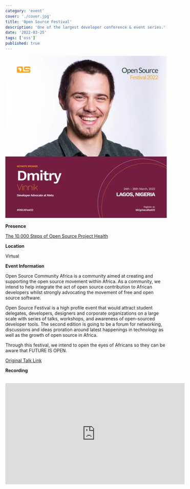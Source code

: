 ```yaml
---
category: 'event'
cover: './cover.jpg'
title: 'Open Source Festival'
description: 'One of the largest developer conference & event series.'
date: '2022-03-25'
tags: ['oss']
published: true
---
```

![cover](./cover.jpg)

**Presence**

[The 10,000 Steps of Open Source Project Health]()

**Location**

Virtual

**Event Information**

Open Source Community Africa is a community aimed at creating and supporting the open source movement within Africa. As a community, we intend to help integrate the act of open source contribution to African developers whilst strongly advocating the movement of free and open source software.

Open Source Festival is a high profile event that would attract student delegates, developers, designers and corporate organizations on a large scale with series of talks, workshops, and awareness of open-sourced developer tools. The second edition is going to be a forum for networking, discussions and ideas proration around latest happenings in technology as well as the growth of open source in Africa.

Through this festival, we intend to open the eyes of Africans so they can be aware that FUTURE IS OPEN.

[Original Talk Link](https://festival.oscafrica.org/schedule/)


**Recording**

<br>

<iframe width="560" height="315" src="https://www.youtube.com/embed/m8Ufvyo1tJM" title="YouTube video player" frameborder="0" allow="accelerometer; autoplay; clipboard-write; encrypted-media; gyroscope; picture-in-picture" allowfullscreen></iframe>

<br>
